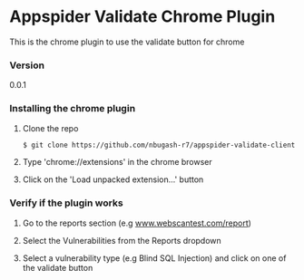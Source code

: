 # Appspider Validate Chrome Plugin
This is the chrome plugin to use the validate button for chrome

### Version
0.0.1

### Installing the chrome plugin
1. Clone the repo
    ```sh
    $ git clone https://github.com/nbugash-r7/appspider-validate-client.git
    ```
  
2. Type 'chrome://extensions' in the chrome browser

3. Click on the 'Load unpacked extension...' button


### Verify if the plugin works

1. Go to the reports section (e.g www.webscantest.com/report)

2. Select the Vulnerabilities from the Reports dropdown

3. Select a vulnerability type (e.g Blind SQL Injection) and click on one of the validate button
